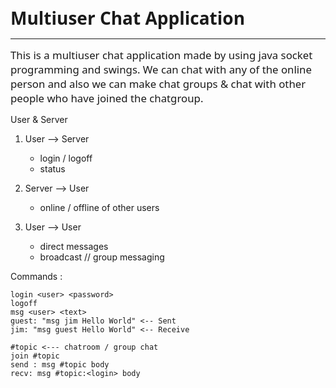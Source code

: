 <span style="font-family: sans; font-size: 2em; font-weight: 600;">Multiuser Chat Application</span>

---

<span style="font-family: sans; font-size: 1.2em; font-weight: 500;">This is a multiuser chat application made by using java socket programming and swings. We can chat with any of the online person and also we can make chat groups & chat with other people who have joined the chatgroup. </span>

User & Server

1. User --> Server

   - login / logoff
   - status

2. Server --> User

   - online / offline of other users

3. User --> User
   - direct messages
   - broadcast // group messaging

Commands :

    login <user> <password>
    logoff
    msg <user> <text>
    guest: "msg jim Hello World" <-- Sent
    jim: "msg guest Hello World" <-- Receive

    #topic <--- chatroom / group chat
    join #topic
    send : msg #topic body
    recv: msg #topic:<login> body
